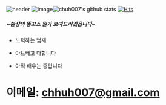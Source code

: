 ![header](https://capsule-render.vercel.app/api?type=Waving&color=0000FF&height=200&section=header&text=welcome&fontSize=50&animation=fadeIn&fontColor=DDDDDD)
![image](https://github.com/chuh007/chuh007/assets/157554679/b89445f0-4128-4d1b-95f5-b85082faa998)![chuh007's github stats](https://github-readme-stats.vercel.app/api?username=seonghoo1217&show_icons=true)
[![Hits](https://hits.seeyoufarm.com/api/count/incr/badge.svg?url=https%3A%2F%2Fgithub.com%2Fchuh007&count_bg=%2379C83D&title_bg=%23555555&icon=&icon_color=%23F07C7C&title=hits&edge_flat=false)](https://hits.seeyoufarm.com)
##### ~환장의 똥꼬쇼 뭔가 보여드리겠읍니다~
+ 노력하는 범재 
- 아트빼고 다합니다
+ 아직 배우는 중입니다
# 이메일: chhuh007@gmail.com
<!--
**chuh007/chuh007** is a ✨ _special_ ✨ repository because its `README.md` (this file) appears on your GitHub profile.

Here are some ideas to get you started:

- 🔭 I’m currently working on ...
- 🌱 I’m currently learning ...
- 👯 I’m looking to collaborate on ...
- 🤔 I’m looking for help with ...
- 💬 Ask me about ...
- 📫 How to reach me: ...
- 😄 Pronouns: ...
- ⚡ Fun fact: ...
-->

